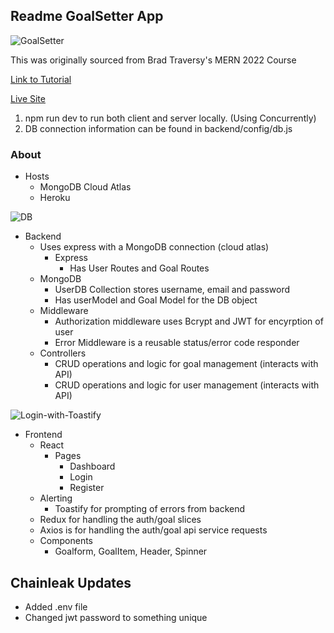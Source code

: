 ## Readme GoalSetter App
![GoalSetter](https://img001.prntscr.com/file/img001/E7R8w7UsRJexRrN1vRgGog.png)

This was originally sourced from Brad Traversy's MERN 2022 Course

[Link to Tutorial](https://www.youtube.com/watch?v=UXjMo25Nnvc)

[Live Site](https://goalsetter-redux-dashboard.herokuapp.com/login)

1. npm run dev to run both client and server locally. (Using Concurrently)
2. DB connection information can be found in backend/config/db.js


### About
- Hosts
  - MongoDB Cloud Atlas
  - Heroku 

![DB](https://img001.prntscr.com/file/img001/GbPw8YnBTLmbjaeTz_cJ-w.png)

- Backend
  - Uses express with a MongoDB connection (cloud atlas)
    - Express
      - Has User Routes and Goal Routes
  - MongoDB
    - UserDB Collection stores username, email and password
    - Has userModel and Goal Model for the DB object
  - Middleware
    - Authorization middleware uses Bcrypt and JWT for encyrption of user
    - Error Middleware is a reusable status/error code responder
  - Controllers
    - CRUD operations and logic for goal management (interacts with API)
    - CRUD operations and logic for user management (interacts with API)

![Login-with-Toastify](https://i.gyazo.com/ac779df92d5ab7f7af293b0d43a2d00b.gif)

- Frontend
  - React
    - Pages
      - Dashboard
      - Login
      - Register
  - Alerting
    - Toastify for prompting of errors from backend
  - Redux for handling the auth/goal slices
  - Axios is for handling the auth/goal api service requests
  - Components
    - Goalform, GoalItem, Header, Spinner


## Chainleak Updates

- Added .env file
- Changed jwt password to something unique